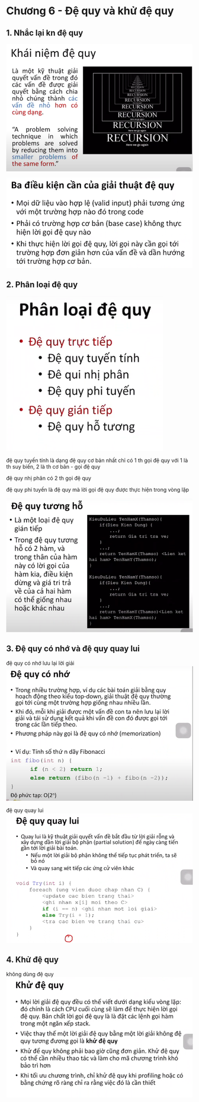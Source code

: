 # Chương 6 - Đệ quy và khử đệ quy

## 1. Nhắc lại kn đệ quy

![alt text](./img/kn.png)

![alt text](./img/dkcb.png)

## 2. Phân loại đệ quy

![alt text](./img/phanloai.png)

đệ quy tuyến tính là dạng đệ quy cơ bản nhất chỉ có 1 th gọi đệ quy với 1 là th suy biến, 2 là th cơ bản - gọi đệ quy

đệ quy nhị phân có 2 th gọi đệ quy

đệ quy phi tuyến là đệ quy mà lời gọi đệ quy được thực hiện trong vòng lặp

![alt text](./img/tuongho.png)

## 3. Đệ quy có nhớ và đệ quy quay lui

đệ quy có nhớ
lưu lại lời giải
![alt text](./img/dequyconho.png)

đệ quy quay lui
![alt text](./img/dequyquaylui.png)

## 4. Khử đệ quy

không dùng đệ quy
![alt text](./img/khudequy.png)
